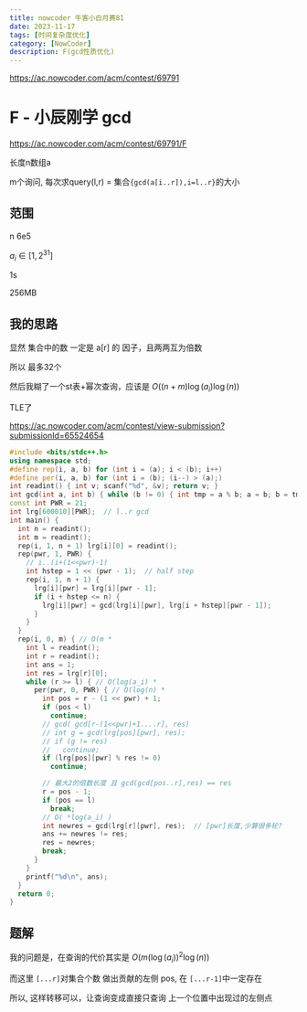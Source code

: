 ```yaml
---
title: nowcoder 牛客小白月赛81
date: 2023-11-17
tags: [时间复杂度优化]
category: [NowCoder]
description: F(gcd性质优化)
---
```


<https://ac.nowcoder.com/acm/contest/69791>

# F - 小辰刚学 gcd

<https://ac.nowcoder.com/acm/contest/69791/F>

长度n数组a

m个询问, 每次求query(l,r) = 集合`{gcd(a[i..r]),i=l..r}`的大小

## 范围

n 6e5

$a_i \in [1,2^{31}]$

1s

256MB

## 我的思路

显然 集合中的数 一定是 a[r] 的 因子，且两两互为倍数

所以 最多32个

然后我糊了一个st表+幂次查询，应该是 $O((n+m)\log(a_i)\log(n))$

TLE了

<https://ac.nowcoder.com/acm/contest/view-submission?submissionId=65524654>

<!--more-->

```cpp
#include <bits/stdc++.h>
using namespace std;
#define rep(i, a, b) for (int i = (a); i < (b); i++)
#define per(i, a, b) for (int i = (b); (i--) > (a);)
int readint() { int v; scanf("%d", &v); return v; }
int gcd(int a, int b) { while (b != 0) { int tmp = a % b; a = b; b = tmp; } return a; }
const int PWR = 21;
int lrg[600010][PWR];  // l..r gcd
int main() {
  int n = readint();
  int m = readint();
  rep(i, 1, n + 1) lrg[i][0] = readint();
  rep(pwr, 1, PWR) {
    // i..(i+(1<<pwr)-1)
    int hstep = 1 << (pwr - 1);  // half step
    rep(i, 1, n + 1) {
      lrg[i][pwr] = lrg[i][pwr - 1];
      if (i + hstep <= n) {
        lrg[i][pwr] = gcd(lrg[i][pwr], lrg[i + hstep][pwr - 1]);
      }
    }
  }
  rep(i, 0, m) { // O(m *
    int l = readint();
    int r = readint();
    int ans = 1;
    int res = lrg[r][0];
    while (r >= l) { // O(log(a_i) *
      per(pwr, 0, PWR) { // O(log(n) *
        int pos = r - (1 << pwr) + 1;
        if (pos < l)
          continue;
        // gcd( gcd[r-(1<<pwr)+1....r], res)
        // int g = gcd(lrg[pos][pwr], res);
        // if (g != res)
        //   continue;
        if (lrg[pos][pwr] % res != 0)
          continue;

        // 最大2的倍数长度 且 gcd(gcd[pos..r],res) == res
        r = pos - 1;
        if (pos == l)
          break;
        // O( *log(a_i) )
        int newres = gcd(lrg[r][pwr], res);  // [pwr]长度,少算很多轮?
        ans += newres != res;
        res = newres;
        break;
      }
    }
    printf("%d\n", ans);
  }
  return 0;
}
```

## 题解

我的问题是，在查询的代价其实是 $O(m (\log(a_i))^2\log(n))$

而这里 `[...r]`对集合个数 做出贡献的左侧 pos, 在 `[...r-1]`中一定存在

所以, 这样转移可以，让查询变成直接只查询 上一个位置中出现过的左侧点

